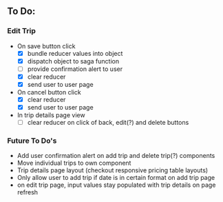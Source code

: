 ## To Do:

### Edit Trip
- On save button click
    - [x] bundle reducer values into object
    - [x] dispatch object to saga function
    - [ ] provide confirmation alert to user
    - [x] clear reducer
    - [x] send user to user page
- On cancel button click
    - [x] clear reducer
    - [x] send user to user page

- In trip details page view
    - [ ] clear reducer on click of back, edit(?) and delete buttons

### Future To Do's
- Add user confirmation alert on add trip and delete trip(?) components
- Move individual trips to own component
- Trip details page layout (checkout responsive pricing table layouts)
- Only allow user to add trip if date is in certain format on add trip page
- on edit trip page, input values stay populated with trip details on page refresh





